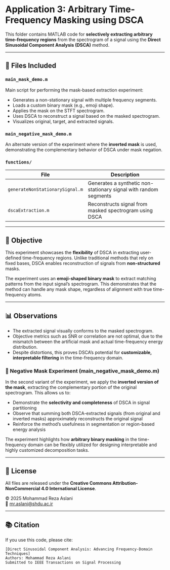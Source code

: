 # Application 3: Arbitrary Time-Frequency Masking using DSCA

This folder contains MATLAB code for **selectively extracting arbitrary time-frequency regions** from the spectrogram of a signal using the **Direct Sinusoidal Component Analysis (DSCA)** method.

---

## 📁 Files Included

### `main_mask_demo.m`
Main script for performing the mask-based extraction experiment:
- Generates a non-stationary signal with multiple frequency segments.
- Loads a custom binary mask (e.g., emoji shape).
- Applies the mask on the STFT spectrogram.
- Uses DSCA to reconstruct a signal based on the masked spectrogram.
- Visualizes original, target, and extracted signals.

### `main_negative_mask_demo.m`
An alternate version of the experiment where the **inverted mask** is used, demonstrating the complementary behavior of DSCA under mask negation.

### `functions/`

| File                         | Description                                                        |
|------------------------------|--------------------------------------------------------------------|
| `generateNonStationarySignal.m` | Generates a synthetic non-stationary signal with random segments |
| `dscaExtraction.m`           | Reconstructs signal from masked spectrogram using DSCA             |

---

## 🎯 Objective

This experiment showcases the **flexibility** of DSCA in extracting user-defined time-frequency regions. Unlike traditional methods that rely on fixed bases, DSCA enables reconstruction of signals from **non-structured** masks.

The experiment uses an **emoji-shaped binary mask** to extract matching patterns from the input signal’s spectrogram. This demonstrates that the method can handle any mask shape, regardless of alignment with true time-frequency atoms.

---

## 📊 Observations

- The extracted signal visually conforms to the masked spectrogram.
- Objective metrics such as SNR or correlation are not optimal, due to the mismatch between the artificial mask and actual time-frequency energy distribution.
- Despite distortions, this proves DSCA’s potential for **customizable, interpretable filtering** in the time-frequency domain.

### 🔁 Negative Mask Experiment (main_negative_mask_demo.m)

In the second variant of the experiment, we apply the **inverted version of the mask**, extracting the complementary portion of the original spectrogram. This allows us to:

- Demonstrate the **selectivity and completeness** of DSCA in signal partitioning
- Observe that summing both DSCA-extracted signals (from original and inverted masks) approximately reconstructs the original signal
- Reinforce the method’s usefulness in segmentation or region-based energy analysis

The experiment highlights how **arbitrary binary masking** in the time-frequency domain can be flexibly utilized for designing interpretable and highly customized decomposition tasks.

---

## 📄 License

All files are released under the **Creative Commons Attribution-NonCommercial 4.0 International License**.

© 2025 Mohammad Reza Aslani\
📧 [mr.aslani@shdu.ac.ir](mailto\:mr.aslani@shdu.ac.ir)

---

## 📚 Citation

If you use this code, please cite:
```
[Direct Sinusoidal Component Analysis: Advancing Frequency-Domain Techniques]  
Authors: Mohammad Reza Aslani  
Submitted to IEEE Transactions on Signal Processing
```

